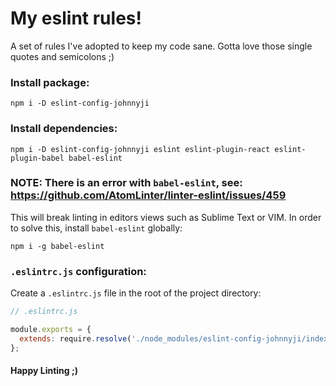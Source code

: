 # My eslint rules!

A set of rules I've adopted to keep my code sane. Gotta love those single quotes and semicolons ;)


### Install package:
`npm i -D eslint-config-johnnyji`

### Install dependencies:
`npm i -D eslint-config-johnnyji eslint eslint-plugin-react eslint-plugin-babel babel-eslint`

### NOTE: There is an error with `babel-eslint`, see: https://github.com/AtomLinter/linter-eslint/issues/459
This will break linting in editors views such as Sublime Text or VIM.
In order to solve this, install `babel-eslint` globally:

`npm i -g babel-eslint`

### `.eslintrc.js` configuration:
Create a `.eslintrc.js` file in the root of the project directory:
```javascript
// .eslintrc.js

module.exports = {
  extends: require.resolve('./node_modules/eslint-config-johnnyji/index.js')
}; 
```

#### Happy Linting ;)
